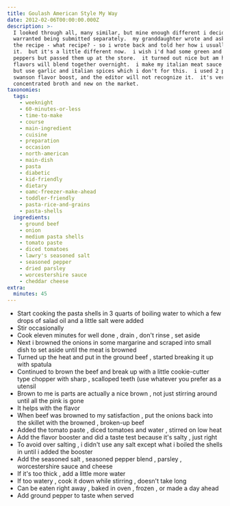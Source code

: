 ```yaml
---
title: Goulash American Style My Way
date: 2012-02-06T00:00:00.000Z
description: >-
  I looked through all, many similar, but mine enough different i decided it
  warranted being submitted separately.  my granddaughter wrote and asked for
  the recipe - what recipe? - so i wrote back and told her how i usually made
  it.  but it's a little different now.  i wish i'd had some green and red
  peppers but passed them up at the store.  it turned out nice but am hoping the
  flavors will blend together overnight.  i make my italian meat sauce similarly
  but use garlic and italian spices which i don't for this.  i used 2 packets of
  swanson flavor boost, and the editor will not recognize it.  it's very
  concentrated broth and new on the market.
taxonomies:
  tags:
    - weeknight
    - 60-minutes-or-less
    - time-to-make
    - course
    - main-ingredient
    - cuisine
    - preparation
    - occasion
    - north-american
    - main-dish
    - pasta
    - diabetic
    - kid-friendly
    - dietary
    - oamc-freezer-make-ahead
    - toddler-friendly
    - pasta-rice-and-grains
    - pasta-shells
  ingredients:
    - ground beef
    - onion
    - medium pasta shells
    - tomato paste
    - diced tomatoes
    - lawry's seasoned salt
    - seasoned pepper
    - dried parsley
    - worcestershire sauce
    - cheddar cheese
extra:
  minutes: 45
---
```

 - Start cooking the pasta shells in 3 quarts of boiling water to which a few drops of salad oil and a little salt were added
 - Stir occasionally
 - Cook eleven minutes for well done , drain , don't rinse , set aside
 - Next i browned the onions in some margarine and scraped into small dish to set aside until the meat is browned
 - Turned up the heat and put in the ground beef , started breaking it up with spatula
 - Continued to brown the beef and break up with a little cookie-cutter type chopper with sharp , scalloped teeth (use whatever you prefer as a utensil
 - Brown to me is parts are actually a nice brown , not just stirring around until all the pink is gone
 - It helps with the flavor
 - When beef was browned to my satisfaction , put the onions back into the skillet with the browned , broken-up beef
 - Added the tomato paste , diced tomatoes and water , stirred on low heat
 - Add the flavor booster and did a taste test because it's salty , just right
 - To avoid over salting , i didn't use any salt except what i boiled the shells in until i added the booster
 - Add the seasoned salt , seasoned pepper blend , parsley , worcestershire sauce and cheese
 - If it's too thick , add a little more water
 - If too watery , cook it down while stirring , doesn't take long
 - Can be eaten right away , baked in oven , frozen , or made a day ahead
 - Add ground pepper to taste when served
